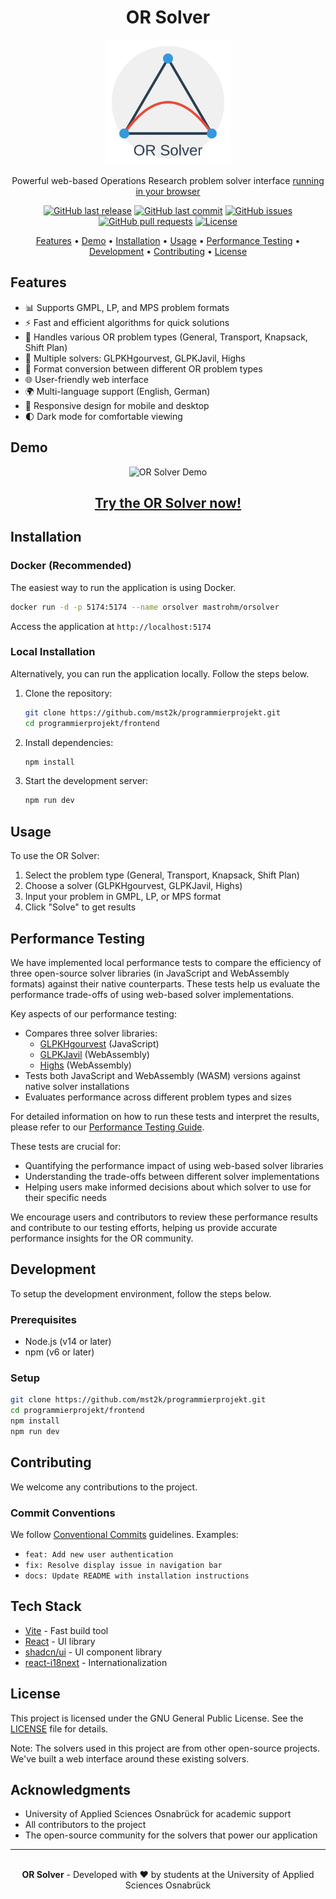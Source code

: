 <div align="center">

# OR Solver

<img src="./frontend/public/logo.svg" alt="OR Solver Logo" width="200" height="200">

Powerful web-based Operations Research problem solver interface
[running in your browser](https://mst2k.github.io/programmierprojekt/)

[![GitHub last release](https://img.shields.io/github/v/release/mst2k/programmierprojekt)](https://github.com/mst2k/programmierprojekt/releases)
[![GitHub last commit](https://img.shields.io/github/last-commit/mst2k/programmierprojekt)](https://github.com/mst2k/programmierprojekt/commits/main)
[![GitHub issues](https://img.shields.io/github/issues-raw/mst2k/programmierprojekt)](https://github.com/mst2k/programmierprojekt/issues)
[![GitHub pull requests](https://img.shields.io/github/issues-pr/mst2k/programmierprojekt)](https://github.com/mst2k/programmierprojekt/pulls)
[![License](https://img.shields.io/github/license/mst2k/programmierprojekt)](https://github.com/mst2k/programmierprojekt/blob/main/LICENSE)

[Features](#features) • [Demo](#demo) • [Installation](#installation) • [Usage](#usage) • [Performance Testing](#performance-testing) • [Development](#development) • [Contributing](#contributing) • [License](#license)

</div>

## Features

- 📊 Supports GMPL, LP, and MPS problem formats
- ⚡ Fast and efficient algorithms for quick solutions
- 🧩 Handles various OR problem types (General, Transport, Knapsack, Shift Plan)
- 🔧 Multiple solvers: GLPKHgourvest, GLPKJavil, Highs
- 🔄 Format conversion between different OR problem types
- 🌐 User-friendly web interface
- 🌍 Multi-language support (English, German)
- 📱 Responsive design for mobile and desktop
- 🌓 Dark mode for comfortable viewing

## Demo

<div align="center">
  <img src="./frontend/public/demo_en.gif" alt="OR Solver Demo" width="600">
  <h2><a href="https://mst2k.github.io/programmierprojekt/">Try the OR Solver now!</a></h2>
</div>

## Installation

### Docker (Recommended)

The easiest way to run the application is using Docker.

```bash
docker run -d -p 5174:5174 --name orsolver mastrohm/orsolver
```

Access the application at `http://localhost:5174`

### Local Installation

Alternatively, you can run the application locally. Follow the steps below.

1. Clone the repository:
   ```bash
   git clone https://github.com/mst2k/programmierprojekt.git
   cd programmierprojekt/frontend
   ```

2. Install dependencies:
   ```bash
   npm install
   ```

3. Start the development server:
   ```bash
   npm run dev
   ```

## Usage

To use the OR Solver:

1. Select the problem type (General, Transport, Knapsack, Shift Plan)
2. Choose a solver (GLPKHgourvest, GLPKJavil, Highs)
3. Input your problem in GMPL, LP, or MPS format
4. Click "Solve" to get results

## Performance Testing

We have implemented local performance tests to compare the efficiency of three open-source solver libraries (in JavaScript and WebAssembly formats) against their native counterparts. These tests help us evaluate the performance trade-offs of using web-based solver implementations.

Key aspects of our performance testing:
- Compares three solver libraries:
  - [GLPKHgourvest](https://github.com/hgourvest/glpk.js) (JavaScript)
  - [GLPKJavil](https://github.com/jvail/glpk.js/) (WebAssembly) 
  - [Highs](https://github.com/lovasoa/highs-js) (WebAssembly)
- Tests both JavaScript and WebAssembly (WASM) versions against native solver installations
- Evaluates performance across different problem types and sizes

For detailed information on how to run these tests and interpret the results, please refer to our [Performance Testing Guide](./performanceLocal/README.md).

These tests are crucial for:
- Quantifying the performance impact of using web-based solver libraries
- Understanding the trade-offs between different solver implementations
- Helping users make informed decisions about which solver to use for their specific needs

We encourage users and contributors to review these performance results and contribute to our testing efforts, helping us provide accurate performance insights for the OR community.

## Development

To setup the development environment, follow the steps below.

### Prerequisites

- Node.js (v14 or later)
- npm (v6 or later)

### Setup

```bash
git clone https://github.com/mst2k/programmierprojekt.git
cd programmierprojekt/frontend
npm install
npm run dev
```

## Contributing

We welcome any contributions to the project.

### Commit Conventions

We follow [Conventional Commits](https://www.conventionalcommits.org/) guidelines. Examples:

- `feat: Add new user authentication`
- `fix: Resolve display issue in navigation bar`
- `docs: Update README with installation instructions`

## Tech Stack

- [Vite](https://vitejs.dev/) - Fast build tool
- [React](https://reactjs.org/) - UI library
- [shadcn/ui](https://ui.shadcn.com/) - UI component library
- [react-i18next](https://react.i18next.com/) - Internationalization

## License

This project is licensed under the GNU General Public License. See the [LICENSE](LICENSE) file for details.

Note: The solvers used in this project are from other open-source projects. We've built a web interface around these existing solvers.

## Acknowledgments

- University of Applied Sciences Osnabrück for academic support
- All contributors to the project
- The open-source community for the solvers that power our application

---

<br/>
<div align="center">
  <strong>OR Solver</strong> - Developed with ❤️ by students at the University of Applied Sciences Osnabrück
</div>